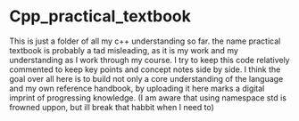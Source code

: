 # Cpp_practical_textbook
This is just a folder of all my c++ understanding so far. the name practical textbook is probably a tad misleading, as it is my work and my understanding as I work through my course. I try to keep this code relatively commented to keep key points and concept notes side by side. I think the goal over all here is to build not only a core understanding of the language and my own reference handbook, by uploading it here marks a digital imprint of progressing knowledge. (I am aware that using namespace std is frowned uppon, but ill break that habbit when I need to)
